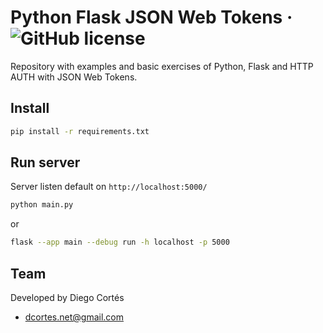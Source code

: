 # Python Flask JSON Web Tokens &middot; ![GitHub license](https://img.shields.io/badge/license-MIT-blue.svg)

Repository with examples and basic exercises of Python, Flask and HTTP AUTH with JSON Web Tokens.

## Install

```bash
pip install -r requirements.txt
```

## Run server

Server listen default on `http://localhost:5000/`

```bash
python main.py
```

or

```bash
flask --app main --debug run -h localhost -p 5000
```

## Team

Developed by Diego Cortés

- <dcortes.net@gmail.com>
